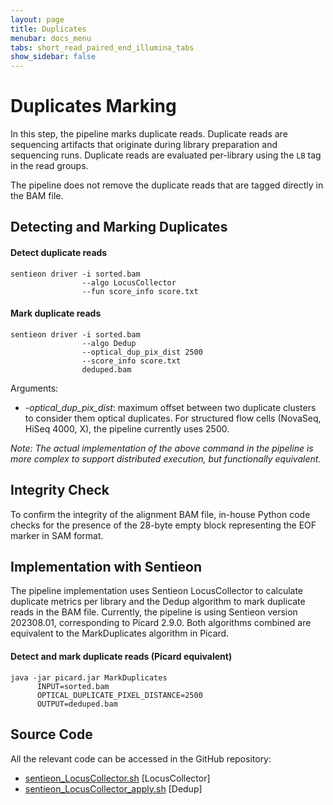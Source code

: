 ```yaml
---
layout: page
title: Duplicates
menubar: docs_menu
tabs: short_read_paired_end_illumina_tabs
show_sidebar: false
---
```


# Duplicates Marking

In this step, the pipeline marks duplicate reads. Duplicate reads are sequencing artifacts that originate during library preparation and sequencing runs. Duplicate reads are evaluated per-library using the `LB` tag in the read groups.

The pipeline does not remove the duplicate reads that are tagged directly in the BAM file.

## Detecting and Marking Duplicates

#### Detect duplicate reads

```text
sentieon driver -i sorted.bam
                --algo LocusCollector
                --fun score_info score.txt
```

#### Mark duplicate reads

```text
sentieon driver -i sorted.bam
                --algo Dedup
                --optical_dup_pix_dist 2500
                --score_info score.txt
                deduped.bam
```

Arguments:

- *-optical_dup_pix_dist*: maximum offset between two duplicate clusters to consider them optical duplicates. For structured flow cells (NovaSeq, HiSeq 4000, X), the pipeline currently uses 2500.

*Note: The actual implementation of the above command in the pipeline is more complex to support distributed execution, but functionally equivalent.*

## Integrity Check

To confirm the integrity of the alignment BAM file, in-house Python code checks for the presence of the 28-byte empty block representing the EOF marker in SAM format.

## Implementation with Sentieon

The pipeline implementation uses Sentieon LocusCollector to calculate duplicate metrics per library and the Dedup algorithm to mark duplicate reads in the BAM file. Currently, the pipeline is using Sentieon version 202308.01, corresponding to Picard 2.9.0. Both algorithms combined are equivalent to the MarkDuplicates algorithm in Picard.

#### Detect and mark duplicate reads (Picard equivalent)

```text
java -jar picard.jar MarkDuplicates
      INPUT=sorted.bam
      OPTICAL_DUPLICATE_PIXEL_DISTANCE=2500
      OUTPUT=deduped.bam
```

## Source Code

All the relevant code can be accessed in the GitHub repository:

  - [sentieon_LocusCollector.sh](https://github.com/smaht-dac/sentieon-pipelines/blob/main/dockerfiles/sentieon/sentieon_LocusCollector.sh) [LocusCollector]
  - [sentieon_LocusCollector_apply.sh](https://github.com/smaht-dac/sentieon-pipelines/blob/main/dockerfiles/sentieon/sentieon_LocusCollector_apply.sh) [Dedup]
